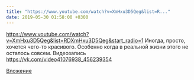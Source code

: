 ```yaml
---
title: "https://www.youtube.com/watch?v=XmHxu3D5Qeg&list=R..."
date: 2019-05-30 01:58:00 +0300
---
```


https://www.youtube.com/watch?v=XmHxu3D5Qeg&list=RDXmHxu3D5Qeg&start_radio=1 Иногда, просто, хочется чего-то красивого. Особенно когда в реальной жизни этого не осталось совсем.
Видеозапись
https://vk.com/video41076938_456239354

[Вложение](https://vk.com/video41076938_456239354)
